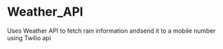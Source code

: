 # Weather_API

Uses Weather API to fetch rain information andsend it to a mobile number using Twilio api
